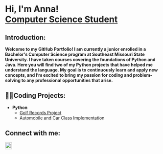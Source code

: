 <h1>Hi, I'm Anna! <br/><a href="https://github.com/annalucillebrewer">Computer Science Student</a>

<h2> Introduction: </h2>
  
<b> Welcome to my GitHub Portfolio! I am currently a junior enrolled in a Bachelor's Computer Science program at Southeast Missouri State University. I have taken courses covering the foundations of Python and Java. Here you will find two of my Python projects that have helped me understand the language. My goal is to continuously learn and apply new concepts, and I’m excited to bring my passion for coding and problem-solving to any professional opportunities that arise.</b>

<h2> 👩‍💻Coding Projects:</h2>

- <b>Python</b>
  - [Golf Records Project](https://github.com/annalucillebrewer/Golf.Records-Project)
  - [Automobile and Car Class Implementation](https://github.com/annalucillebrewer/Automobile-and-Car-Class-Implementation)

<h2>

<h2> Connect with me:</h2>

[<img align="left" alt="Anna Brewer | LinkedIn" width="22px" src="https://cdn.jsdelivr.net/npm/simple-icons@v3/icons/linkedin.svg" />][linkedin]

[linkedin]: https://www.linkedin.com/in/anna-brewer-b0922a317

<!--
**joshmadakor1/joshmadakor1** is a ✨ _special_ ✨ repository because its `README.md` (this file) appears on your GitHub profile.

Here are some ideas to get you started:

- 🔭 I’m currently working on ...
- 🌱 I’m currently learning ...
- 👯 I’m looking to collaborate on ...
- 🤔 I’m looking for help with ...
- 💬 Ask me about ...
- 📫 How to reach me: ...
- 😄 Pronouns: ...
- ⚡ Fun fact: ...
-->
